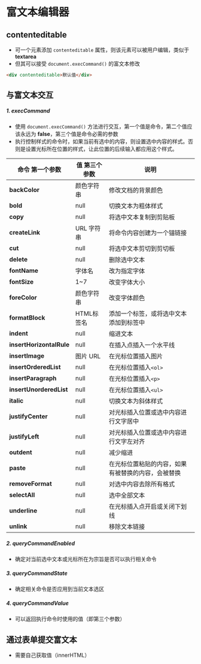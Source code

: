 # 富文本编辑器

## contenteditable

- 可一个元素添加 `contenteditable` 属性，则该元素可以被用户编辑，类似于 **textarea**
- 但其可以接受 `document.execCommand()` 的富文本修改

```html
<div contenteditable>默认值</div>
```

## 与富文本交互

##### 1. execCommand

- 使用 `document.execCommand()` 方法进行交互，第一个值是命令，第二个值应该永远为 **false**，第三个值是命令必需的参数
- 执行控制样式的命令时，如果当前有选中的内容，则设置选中内容的样式。否则是设置光标所在位置的样式，让此位置的后续输入都应用这个样式。

| 命令 第一个参数          | 值 第三个参数 | 说明                                               |
| ------------------------ | ------------- | -------------------------------------------------- |
| **backColor**            | 颜色字符串    | 修改文档的背景颜色                                 |
| **bold**                 | null          | 切换文本为粗体样式                                 |
| **copy**                 | null          | 将选中文本复制到剪贴板                             |
| **createLink**           | URL 字符串    | 将命令内容创建为一个锚链接                         |
| **cut**                  | null          | 将选中文本剪切到剪切板                             |
| **delete**               | null          | 删除选中文本                                       |
| **fontName**             | 字体名        | 改为指定字体                                       |
| **fontSize**             | 1~7           | 改变字体大小                                       |
| **foreColor**            | 颜色字符串    | 改变字体颜色                                       |
| **formatBlock**          | HTML标签名    | 添加一个标签，或将选中文本添加到标签中             |
| **indent**               | null          | 缩进文本                                           |
| **insertHorizontalRule** | null          | 在插入点插入一个水平线                             |
| **insertImage**          | 图片 URL      | 在光标位置插入图片                                 |
| **insertOrderedList**    | null          | 在光标位置插入`<ol>`                            |
| **insertParagraph**      | null          | 在光标位置插入`<p>`                            |
| **insertUnorderedList**  | null          | 在光标位置插入`<ul>`                           |
| **italic**               | null          | 切换文本为斜体样式                                 |
| **justifyCenter**        | null          | 对光标插入位置或选中内容进行文字居中               |
| **justifyLeft**          | null          | 对光标插入位置或选中内容进行文字左对齐             |
| **outdent**              | null          | 减少缩进                                           |
| **paste**                | null          | 在光标位置粘贴的内容，如果有被替换的内容，会被替换 |
| **removeFormat**         | null          | 对选中内容去除所有格式                             |
| **selectAll**            | null          | 选中全部文本                                       |
| **underline**            | null          | 在光标插入点开启或关闭下划线                       |
| **unlink**               | null          | 移除文本链接                                       |

##### 2. queryCommandEnabled

- 确定对当前选中文本或光标所在为宗旨是否可以执行相关命令

##### 3. queryCommandState

- 确定相关命令是否应用到当前文本选区

##### 4. queryCommandValue

- 可以返回执行命令时使用的值（即第三个参数）

## 通过表单提交富文本

- 需要自己获取值（innerHTML）